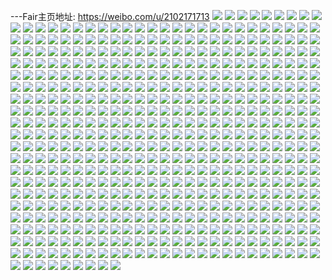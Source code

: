 ---Fair主页地址: https://weibo.com/u/2102171713 
![](https://wx4.sinaimg.cn/mw2000/7d4c9841gy1h95lx9wtp7j22eo2iox6r.jpg) 
![](https://wx4.sinaimg.cn/mw2000/7d4c9841gy1h95lx8395aj22fp37ge83.jpg) 
![](https://wx4.sinaimg.cn/mw2000/7d4c9841gy1h95lxd9aqnj21o02801ky.jpg) 
![](https://wx4.sinaimg.cn/mw2000/7d4c9841gy1h8xrz0i8k9j20wi1ych9b.jpg) 
![](https://wx4.sinaimg.cn/mw2000/7d4c9841gy1h8xryyy81pj20wi1yc4qq.jpg) 
![](https://wx4.sinaimg.cn/mw2000/7d4c9841gy1h8n9z3mok3j20u00u0wgg.jpg) 
![](https://wx4.sinaimg.cn/mw2000/7d4c9841gy1h8h9x3eqckj20wi15wk59.jpg) 
![](https://wx4.sinaimg.cn/mw2000/7d4c9841gy1h8cysbzoilj22bs2fl4qq.jpg) 
![](https://wx4.sinaimg.cn/mw2000/7d4c9841gy1h8cys8r16rj22c02ca1kz.jpg) 
![](https://wx4.sinaimg.cn/mw2000/7d4c9841gy1h8cysahrl8j22c02kwe82.jpg) 
![](https://wx4.sinaimg.cn/mw2000/7d4c9841gy1h8bdfxxpaoj22c0340b2e.jpg) 
![](https://wx4.sinaimg.cn/mw2000/7d4c9841gy1h86imky80mj21nt27skjm.jpg) 
![](https://wx4.sinaimg.cn/mw2000/7d4c9841gy1h86asiq63bj20wi1yc4qp.jpg) 
![](https://wx4.sinaimg.cn/mw2000/7d4c9841gy1h8197hbfihj20wi1yc1kx.jpg) 
![](https://wx4.sinaimg.cn/mw2000/7d4c9841gy1h7pvwb3adjj22c02c0hdw.jpg) 
![](https://wx4.sinaimg.cn/mw2000/7d4c9841gy1h7pvw8ywqdj22c02c1hdu.jpg) 
![](https://wx4.sinaimg.cn/mw2000/7d4c9841gy1h7ovbyxuz3j21ba0zge81.jpg) 
![](https://wx4.sinaimg.cn/mw2000/7d4c9841gy1h7om4ebokzj22c03407wk.jpg) 
![](https://wx4.sinaimg.cn/mw2000/7d4c9841gy1h7gpdflctoj21pd1pd1ky.jpg) 
![](https://wx4.sinaimg.cn/mw2000/7d4c9841gy1h7gpdhy7xtj20u00u0glk.jpg) 
![](https://wx4.sinaimg.cn/mw2000/7d4c9841gy1h7gpdhj3t6j228028048n.jpg) 
![](https://wx4.sinaimg.cn/mw2000/7d4c9841gy1h7b1usdzcoj22c0340u13.jpg) 
![](https://wx4.sinaimg.cn/mw2000/7d4c9841gy1h77mxfryn9j22c0340u0y.jpg) 
![](https://wx4.sinaimg.cn/mw2000/7d4c9841gy1h75b5u376nj22c0340b2c.jpg) 
![](https://wx4.sinaimg.cn/mw2000/7d4c9841gy1h6mc97k3gmj22c0340npf.jpg) 
![](https://wx4.sinaimg.cn/mw2000/7d4c9841gy1h6mc98bsmpj20u00u0glk.jpg) 
![](https://wx4.sinaimg.cn/mw2000/7d4c9841gy1h6mcafghixj21o0280e82.jpg) 
![](https://wx4.sinaimg.cn/mw2000/7d4c9841gy1h5ra9iy970j22c03401l0.jpg) 
![](https://wx4.sinaimg.cn/mw2000/7d4c9841gy1h5oxxmkpanj21hi1zcx6q.jpg) 
![](https://wx4.sinaimg.cn/mw2000/7d4c9841gy1h5oxxuunutj22c02c27wi.jpg) 
![](https://wx4.sinaimg.cn/mw2000/7d4c9841gy1h5bgzvgb44j22ap2sbu0z.jpg) 
![](https://wx4.sinaimg.cn/mw2000/7d4c9841gy1h5bgzx27t1j23402c0x6r.jpg) 
![](https://wx4.sinaimg.cn/mw2000/7d4c9841gy1h5bdis6zl1j21xg1abayd.jpg) 
![](https://wx4.sinaimg.cn/mw2000/7d4c9841gy1h5bdirc7rpj22c0340kjo.jpg) 
![](https://wx4.sinaimg.cn/mw2000/7d4c9841gy1h5bdipvq0mj217z17zqv5.jpg) 
![](https://wx4.sinaimg.cn/mw2000/7d4c9841gy1h5bdita171j21ab1xgkgy.jpg) 
![](https://wx4.sinaimg.cn/mw2000/7d4c9841gy1h57wdmn4luj22c03407wn.jpg) 
![](https://wx4.sinaimg.cn/mw2000/7d4c9841gy1h57wdkgwy1j22c0340qv7.jpg) 
![](https://wx4.sinaimg.cn/mw2000/7d4c9841gy1h57wdo23xzj22c0340hdu.jpg) 
![](https://wx4.sinaimg.cn/mw2000/7d4c9841gy1h57wdpn0qej22c03407wk.jpg) 
![](https://wx4.sinaimg.cn/mw2000/7d4c9841gy1h56j63ftpdj22c0340x6r.jpg) 
![](https://wx4.sinaimg.cn/mw2000/7d4c9841gy1h4v8bnjn58j22c0340x6r.jpg) 
![](https://wx4.sinaimg.cn/mw2000/7d4c9841gy1h4v3e4n4lyj22c02c01kz.jpg) 
![](https://wx4.sinaimg.cn/mw2000/7d4c9841gy1h4v3e2np0fj21eq1eqe82.jpg) 
![](https://wx4.sinaimg.cn/mw2000/7d4c9841gy1h4v3e1406fj22c0340hdw.jpg) 
![](https://wx4.sinaimg.cn/mw2000/7d4c9841gy1h4v38dufr8j22c0340kjm.jpg) 
![](https://wx4.sinaimg.cn/mw2000/7d4c9841gy1h4uzakgbutj20wi0r10vp.jpg) 
![](https://wx4.sinaimg.cn/mw2000/7d4c9841gy1h4uwvta6lij228s2zq1l0.jpg) 
![](https://wx4.sinaimg.cn/mw2000/7d4c9841gy1h4uutdq44dj20wi0lzgnx.jpg) 
![](https://wx4.sinaimg.cn/mw2000/7d4c9841gy1h4jx59m960j22c0340b29.jpg) 
![](https://wx4.sinaimg.cn/mw2000/7d4c9841gy1h4jx5bqy42j21ho1zke81.jpg) 
![](https://wx4.sinaimg.cn/mw2000/7d4c9841gy1h4jx5d43gij22d3340kjl.jpg) 
![](https://wx4.sinaimg.cn/mw2000/7d4c9841gy1h4jx57tek8j23402c01kx.jpg) 
![](https://wx4.sinaimg.cn/mw2000/7d4c9841gy1h4jx5ew0axj22c0340ke3.jpg) 
![](https://wx4.sinaimg.cn/mw2000/7d4c9841gy1h4jx5grwruj2340340qv7.jpg) 
![](https://wx4.sinaimg.cn/mw2000/7d4c9841gy1h4jgs0iamjj22c0340kjl.jpg) 
![](https://wx4.sinaimg.cn/mw2000/7d4c9841gy1h4jgs2wvr6j22c0340e82.jpg) 
![](https://wx4.sinaimg.cn/mw2000/7d4c9841gy1h4jgs44kbzj22562hddzl.jpg) 
![](https://wx4.sinaimg.cn/mw2000/7d4c9841gy1h4jgrygichj21ba0zg4bh.jpg) 
![](https://wx4.sinaimg.cn/mw2000/7d4c9841gy1h4jbd6951fj23402c0kjl.jpg) 
![](https://wx4.sinaimg.cn/mw2000/7d4c9841gy1h4jbdeadh5j21zk1zke81.jpg) 
![](https://wx4.sinaimg.cn/mw2000/7d4c9841gy1h4jbdl1nekj21ba0zg7wh.jpg) 
![](https://wx4.sinaimg.cn/mw2000/7d4c9841gy1h4jbdt8qtsj21ba0zg4qp.jpg) 
![](https://wx4.sinaimg.cn/mw2000/7d4c9841gy1h4ft660ujgj22c0340x6q.jpg) 
![](https://wx4.sinaimg.cn/mw2000/7d4c9841gy1h4ft6959e9j22c03404qr.jpg) 
![](https://wx4.sinaimg.cn/mw2000/7d4c9841gy1h4ft63sdgwj22c0340x6q.jpg) 
![](https://wx4.sinaimg.cn/mw2000/7d4c9841gy1h4ft6ba3xzj23402c0qv7.jpg) 
![](https://wx4.sinaimg.cn/mw2000/7d4c9841gy1h4cl0zu2wrj22c0340kjt.jpg) 
![](https://wx4.sinaimg.cn/mw2000/7d4c9841gy1h4cl08ehz0j20jg0yk3yk.jpg) 
![](https://wx4.sinaimg.cn/mw2000/7d4c9841gy1h4cl166yngj22c02fh1l1.jpg) 
![](https://wx4.sinaimg.cn/mw2000/7d4c9841gy1h4cl0p1ht7j22c02c87wl.jpg) 
![](https://wx4.sinaimg.cn/mw2000/7d4c9841gy1h4b2ngfmwpj22c0340u0y.jpg) 
![](https://wx4.sinaimg.cn/mw2000/7d4c9841gy1h4b2nnobbqj21ww1ww1kx.jpg) 
![](https://wx4.sinaimg.cn/mw2000/7d4c9841gy1h4b2n8wsl4j22c0340u0y.jpg) 
![](https://wx4.sinaimg.cn/mw2000/7d4c9841gy1h4b2nbeymyj23402c0u0y.jpg) 
![](https://wx4.sinaimg.cn/mw2000/7d4c9841gy1h4b2nlcdykj21hn1zku0y.jpg) 
![](https://wx4.sinaimg.cn/mw2000/7d4c9841gy1h4b2ne5t9oj23402c04qr.jpg) 
![](https://wx4.sinaimg.cn/mw2000/7d4c9841gy1h437liz1l2j22c0340hdt.jpg) 
![](https://wx4.sinaimg.cn/mw2000/7d4c9841gy1h437lkhwmbj22c02c0qv7.jpg) 
![](https://wx4.sinaimg.cn/mw2000/7d4c9841gy1h40uloyac3j227j1nnnpe.jpg) 
![](https://wx4.sinaimg.cn/mw2000/7d4c9841gy1h3zo7xvnz4j20vk163dnr.jpg) 
![](https://wx4.sinaimg.cn/mw2000/7d4c9841gy1h3zo7yae9ij20vk163q9b.jpg) 
![](https://wx4.sinaimg.cn/mw2000/7d4c9841gy1h3zo7ymqd9j20vk163tf1.jpg) 
![](https://wx4.sinaimg.cn/mw2000/7d4c9841gy1h3yu0fv5zcj20wi1ycdyp.jpg) 
![](https://wx4.sinaimg.cn/mw2000/7d4c9841gy1h3yu0eyxoqj21xg1abtxn.jpg) 
![](https://wx4.sinaimg.cn/mw2000/7d4c9841gy1h3yu0hgfe4j20wi1ycqu4.jpg) 
![](https://wx4.sinaimg.cn/mw2000/7d4c9841gy1h3yu0k7ektj21ab1xgkgy.jpg) 
![](https://wx4.sinaimg.cn/mw2000/7d4c9841gy1h3yu0i78qrj21ab1xg1kx.jpg) 
![](https://wx4.sinaimg.cn/mw2000/7d4c9841gy1h3yu0iw0pxj21xg1abayd.jpg) 
![](https://wx4.sinaimg.cn/mw2000/7d4c9841gy1h3xllw8x5ij22c03407wj.jpg) 
![](https://wx4.sinaimg.cn/mw2000/7d4c9841gy1h3u885czqfj20ol0ol41h.jpg) 
![](https://wx4.sinaimg.cn/mw2000/7d4c9841gy1h3kgd0lok9j20wi1yctu5.jpg) 
![](https://wx4.sinaimg.cn/mw2000/7d4c9841gy1h3kgd16wgmj20wi13vtdp.jpg) 
![](https://wx4.sinaimg.cn/mw2000/7d4c9841gy1h3gexzpp6bj22b52b5e82.jpg) 
![](https://wx4.sinaimg.cn/mw2000/7d4c9841gy1h3bt5glmafj20wi1yce81.jpg) 
![](https://wx4.sinaimg.cn/mw2000/7d4c9841gy1h3bt5h4qluj20wi0wgdic.jpg) 
![](https://wx4.sinaimg.cn/mw2000/7d4c9841gy1h3ag3e4493j21zk1zkx6p.jpg) 
![](https://wx4.sinaimg.cn/mw2000/7d4c9841gy1h3ag3cq47gj22c0340qv6.jpg) 
![](https://wx4.sinaimg.cn/mw2000/7d4c9841gy1h3ag3er62ij234020t1ky.jpg) 
![](https://wx4.sinaimg.cn/mw2000/7d4c9841gy1h39o94hnjsj20wi0o2gxz.jpg) 
![](https://wx4.sinaimg.cn/mw2000/7d4c9841gy1h39o95d9iyj20wi16i1dz.jpg) 
![](https://wx4.sinaimg.cn/mw2000/7d4c9841gy1h39o93ywinj20wi0npn6n.jpg) 
![](https://wx4.sinaimg.cn/mw2000/7d4c9841gy1h2t5ogqtj3j23093s1qv7.jpg) 
![](https://wx4.sinaimg.cn/mw2000/7d4c9841gy1h2t5oj73qpj20u00u0dg2.jpg) 
![](https://wx4.sinaimg.cn/mw2000/7d4c9841gy1h2t5oigkmlj22h533zkjm.jpg) 
![](https://wx4.sinaimg.cn/mw2000/7d4c9841gy1h2ff746ypfj2340340qv7.jpg) 
![](https://wx4.sinaimg.cn/mw2000/7d4c9841gy1h2ff72zcx0j22c03407wj.jpg) 
![](https://wx4.sinaimg.cn/mw2000/7d4c9841gy1h2bocerq58j22ak2akkjn.jpg) 
![](https://wx4.sinaimg.cn/mw2000/7d4c9841gy1h2bocct0t1j22c0340kjo.jpg) 
![](https://wx4.sinaimg.cn/mw2000/7d4c9841gy1h2al042mcgj22c03407wj.jpg) 
![](https://wx4.sinaimg.cn/mw2000/7d4c9841gy1h27302dbvuj21ho1zkhdu.jpg) 
![](https://wx4.sinaimg.cn/mw2000/7d4c9841gy1h272zz9epdj20u00u0dg2.jpg) 
![](https://wx4.sinaimg.cn/mw2000/7d4c9841gy1h273049470j2340340hdu.jpg) 
![](https://wx4.sinaimg.cn/mw2000/7d4c9841gy1h21fl0b17qj22c0340e83.jpg) 
![](https://wx4.sinaimg.cn/mw2000/7d4c9841gy1h1xs90vh95j22c0340u0z.jpg) 
![](https://wx4.sinaimg.cn/mw2000/7d4c9841gy1h1so3xp9bnj222o340kjm.jpg) 
![](https://wx4.sinaimg.cn/mw2000/7d4c9841gy1h1so3yb641j20u00u0dg2.jpg) 
![](https://wx4.sinaimg.cn/mw2000/7d4c9841gy1h1so3wnjytj22eb2ebu0x.jpg) 
![](https://wx4.sinaimg.cn/mw2000/7d4c9841gy1h1rijzt8jgj22c0340hdw.jpg) 
![](https://wx4.sinaimg.cn/mw2000/7d4c9841gy1h1hpsfcnaaj23402c0kjm.jpg) 
![](https://wx4.sinaimg.cn/mw2000/7d4c9841gy1h18ff82h23j20u0140k0y.jpg) 
![](https://wx4.sinaimg.cn/mw2000/7d4c9841gy1h18fwka78yj20u011iaip.jpg) 
![](https://wx4.sinaimg.cn/mw2000/7d4c9841gy1h18fwjwbeij20qm0scmyl.jpg) 
![](https://wx4.sinaimg.cn/mw2000/7d4c9841gy1h18fwjhmb1j20u011hwtq.jpg) 
![](https://wx4.sinaimg.cn/mw2000/7d4c9841gy1h18fan9zwjj20u010zqeh.jpg) 
![](https://wx4.sinaimg.cn/mw2000/7d4c9841gy1h18fanpx2ej20uh0u07bp.jpg) 
![](https://wx4.sinaimg.cn/mw2000/7d4c9841gy1h18famh5kxj20ue0u044b.jpg) 
![](https://wx4.sinaimg.cn/mw2000/7d4c9841gy1h18emytybzj20u0140jyt.jpg) 
![](https://wx4.sinaimg.cn/mw2000/7d4c9841gy1h11jbqio2lj22c0340nph.jpg) 
![](https://wx4.sinaimg.cn/mw2000/7d4c9841gy1h11igeom3cj22c0340e82.jpg) 
![](https://wx4.sinaimg.cn/mw2000/7d4c9841gy1h0tik136xej20m80m8jry.jpg) 
![](https://wx4.sinaimg.cn/mw2000/7d4c9841gy1h0tik2cv4hj20ku10yalu.jpg) 
![](https://wx4.sinaimg.cn/mw2000/7d4c9841gy1h0pvk1orltj20wi1ycu0x.jpg) 
![](https://wx4.sinaimg.cn/mw2000/7d4c9841gy1h0j5e6ks88j20wi1yc4qp.jpg) 
![](https://wx4.sinaimg.cn/mw2000/7d4c9841gy1h0j5e72psrj20wh0mawik.jpg) 
![](https://wx4.sinaimg.cn/mw2000/7d4c9841gy1h0j5e7i4q5j20w80ojdhk.jpg) 
![](https://wx4.sinaimg.cn/mw2000/7d4c9841gy1h0emz8rhd5j21jk2bc4qq.jpg) 
![](https://wx4.sinaimg.cn/mw2000/7d4c9841gy1h0azro74suj22c03404qt.jpg) 
![](https://wx4.sinaimg.cn/mw2000/7d4c9841gy1h0azrg2vyrj21r02c07wj.jpg) 
![](https://wx4.sinaimg.cn/mw2000/7d4c9841gy1h09pegmfmkj21001zjh4i.jpg) 
![](https://wx4.sinaimg.cn/mw2000/7d4c9841gy1h075moyti5j22c03401l0.jpg) 
![](https://wx4.sinaimg.cn/mw2000/7d4c9841gy1h04zsicfhpj23402c0e83.jpg) 
![](https://wx4.sinaimg.cn/mw2000/7d4c9841gy1h04zsl5wrkj22c03407wk.jpg) 
![](https://wx4.sinaimg.cn/mw2000/7d4c9841gy1gzvtlg1i9vj22c0340u0z.jpg) 
![](https://wx4.sinaimg.cn/mw2000/7d4c9841gy1gzvtlh3pabj21hn1zktiz.jpg) 
![](https://wx4.sinaimg.cn/mw2000/7d4c9841gy1gzvtlgo8msj22bc2bcnpd.jpg) 
![](https://wx4.sinaimg.cn/mw2000/7d4c9841gy1gztdhz6punj22c03407wl.jpg) 
![](https://wx4.sinaimg.cn/mw2000/7d4c9841gy1gzhx1zgfolj22yo2yohdv.jpg) 
![](https://wx4.sinaimg.cn/mw2000/7d4c9841gy1gzhx1v7wfpj22c0340u11.jpg) 
![](https://wx4.sinaimg.cn/mw2000/7d4c9841gy1gzfnz0e24ij21ho2afhdt.jpg) 
![](https://wx4.sinaimg.cn/mw2000/7d4c9841gy1gzfnz3e085j233z1tnx6r.jpg) 
![](https://wx4.sinaimg.cn/mw2000/7d4c9841gy1gzfnz1q5dpj22c02t0e83.jpg) 
![](https://wx4.sinaimg.cn/mw2000/7d4c9841gy1gzfnyysi4fj22c02t0e84.jpg) 
![](https://wx4.sinaimg.cn/mw2000/7d4c9841gy1gzdg1odlz0j211316lgti.jpg) 
![](https://wx4.sinaimg.cn/mw2000/7d4c9841gy1gzb78a335nj22c03404qp.jpg) 
![](https://wx4.sinaimg.cn/mw2000/7d4c9841gy1gzauo51we3j22c0340kjo.jpg) 
![](https://wx4.sinaimg.cn/mw2000/7d4c9841gy1gzauo3esb9j22c033zkjp.jpg) 
![](https://wx4.sinaimg.cn/mw2000/7d4c9841gy1gz1pnwum4gj22c03401ky.jpg) 
![](https://wx4.sinaimg.cn/mw2000/7d4c9841gy1gz1po1gl0dj2340340qv6.jpg) 
![](https://wx4.sinaimg.cn/mw2000/7d4c9841gy1gz1l0hn2goj21b92c0kjl.jpg) 
![](https://wx4.sinaimg.cn/mw2000/7d4c9841gy1gz1l0i1bchj20u00u0dg2.jpg) 
![](https://wx4.sinaimg.cn/mw2000/7d4c9841gy1gz1l0k7165j22c0340b2b.jpg) 
![](https://wx4.sinaimg.cn/mw2000/7d4c9841gy1gyzk7ifrdwj20lo0z0gpi.jpg) 
![](https://wx4.sinaimg.cn/mw2000/7d4c9841gy1gyzgfky6m2j21hq1hqe81.jpg) 
![](https://wx4.sinaimg.cn/mw2000/7d4c9841gy1gyzgfcpmktj22c02c01l0.jpg) 
![](https://wx4.sinaimg.cn/mw2000/7d4c9841gy1gyybgvaj3lj23402c0kjn.jpg) 
![](https://wx4.sinaimg.cn/mw2000/7d4c9841gy1gyxeu960eij233k33k7wl.jpg) 
![](https://wx4.sinaimg.cn/mw2000/7d4c9841gy1gyuxgal3acj22c0340qv7.jpg) 
![](https://wx4.sinaimg.cn/mw2000/7d4c9841gy1gyuxgcw9rnj22c0340x6r.jpg) 
![](https://wx4.sinaimg.cn/mw2000/7d4c9841gy1gyuxge6bg8j22c0340npf.jpg) 
![](https://wx4.sinaimg.cn/mw2000/7d4c9841gy1gyuxgf5udpj22c0340qv7.jpg) 
![](https://wx4.sinaimg.cn/mw2000/7d4c9841gy1gyuxggufasj23402c0b2c.jpg) 
![](https://wx4.sinaimg.cn/mw2000/7d4c9841gy1gyuxg9cbbcj22c03401l0.jpg) 
![](https://wx4.sinaimg.cn/mw2000/7d4c9841gy1gyny2gmv8yj22c0340u0y.jpg) 
![](https://wx4.sinaimg.cn/mw2000/7d4c9841gy1gyliek2n2pj2341326u0z.jpg) 
![](https://wx4.sinaimg.cn/mw2000/7d4c9841gy1gylielz9boj23402c0x6q.jpg) 
![](https://wx4.sinaimg.cn/mw2000/7d4c9841gy1gya162rfa2j22c03404qt.jpg) 
![](https://wx4.sinaimg.cn/mw2000/7d4c9841gy1gya160br18j22c0340nph.jpg) 
![](https://wx4.sinaimg.cn/mw2000/7d4c9841gy1gya1654cikj22c0340hdx.jpg) 
![](https://wx4.sinaimg.cn/mw2000/7d4c9841gy1gya166j1kpj21ho1zke82.jpg) 
![](https://wx4.sinaimg.cn/mw2000/7d4c9841gy1gy8ysov1j4j23402c0kjo.jpg) 
![](https://wx4.sinaimg.cn/mw2000/7d4c9841gy1gy7sen1o6jj21rr2bxe81.jpg) 
![](https://wx4.sinaimg.cn/mw2000/7d4c9841gy1gy7sel2ev3j21ho1zknpd.jpg) 
![](https://wx4.sinaimg.cn/mw2000/7d4c9841gy1gy7ihbn3w5j21900u0aen.jpg) 
![](https://wx4.sinaimg.cn/mw2000/7d4c9841gy1gy7ihb7y4hj21yc0wikiq.jpg) 
![](https://wx4.sinaimg.cn/mw2000/7d4c9841gy1gy7ihby8fij20u0141430.jpg) 
![](https://wx4.sinaimg.cn/mw2000/7d4c9841ly1gy5a93fvw7j22c03404qt.jpg) 
![](https://wx4.sinaimg.cn/mw2000/7d4c9841ly1gy5a8vpkkzj227u2ygnpe.jpg) 
![](https://wx4.sinaimg.cn/mw2000/7d4c9841ly1gy5a96sdmvj21zw2kue82.jpg) 
![](https://wx4.sinaimg.cn/mw2000/7d4c9841gy1gy35qpje90j21ho1zknpd.jpg) 
![](https://wx4.sinaimg.cn/mw2000/7d4c9841gy1gy35qrybg2j22c03404qr.jpg) 
![](https://wx4.sinaimg.cn/mw2000/7d4c9841gy1gy35qqtervj22c0340e83.jpg) 
![](https://wx4.sinaimg.cn/mw2000/7d4c9841gy1gxxjyq1hz3j20wi1yc7wh.jpg) 
![](https://wx4.sinaimg.cn/mw2000/7d4c9841gy1gxxjabb67cj21hn21vx5n.jpg) 
![](https://wx4.sinaimg.cn/mw2000/7d4c9841gy1gxxj9ss2enj22c02rpb2c.jpg) 
![](https://wx4.sinaimg.cn/mw2000/7d4c9841gy1gxxj3lzz4zj20u0140gqr.jpg) 
![](https://wx4.sinaimg.cn/mw2000/7d4c9841gy1gxxj3ljxpgj22c31nx4qr.jpg) 
![](https://wx4.sinaimg.cn/mw2000/7d4c9841gy1gxxj3mlfffj20v10uqn21.jpg) 
![](https://wx4.sinaimg.cn/mw2000/7d4c9841gy1gxqhvw5amrj23402c0u0z.jpg) 
![](https://wx4.sinaimg.cn/mw2000/7d4c9841gy1gxqhvqpckkj21zz1zj7wi.jpg) 
![](https://wx4.sinaimg.cn/mw2000/7d4c9841gy1gxpcoqy2vaj22c03407wl.jpg) 
![](https://wx4.sinaimg.cn/mw2000/7d4c9841gy1gxpcoop3pyj23402c0npe.jpg) 
![](https://wx4.sinaimg.cn/mw2000/7d4c9841gy1gxpcorusd0j22c0340npf.jpg) 
![](https://wx4.sinaimg.cn/mw2000/7d4c9841gy1gxn1k6614lj23402s9b2c.jpg) 
![](https://wx4.sinaimg.cn/mw2000/7d4c9841gy1gxmzzw3i1fj2340340qv5.jpg) 
![](https://wx4.sinaimg.cn/mw2000/7d4c9841gy1gxmzzus1ptj20u00u0dg2.jpg) 
![](https://wx4.sinaimg.cn/mw2000/7d4c9841gy1gxmzzve2gyj23403401kx.jpg) 
![](https://wx4.sinaimg.cn/mw2000/7d4c9841gy1gxmzzwqu73j21hn21v4qp.jpg) 
![](https://wx4.sinaimg.cn/mw2000/7d4c9841gy1gxmzzxmq04j23402c0u0z.jpg) 
![](https://wx4.sinaimg.cn/mw2000/7d4c9841gy1gxmzzzkoyej21ho1zkkjl.jpg) 
![](https://wx4.sinaimg.cn/mw2000/7d4c9841gy1gxlultk4maj22c03401l3.jpg) 
![](https://wx4.sinaimg.cn/mw2000/7d4c9841gy1gxikzxxa8yj20hg0grmyp.jpg) 
![](https://wx4.sinaimg.cn/mw2000/7d4c9841gy1gxil1j17lhj20m80aon2c.jpg) 
![](https://wx4.sinaimg.cn/mw2000/7d4c9841gy1gxil1jb2lfj20m80gojuf.jpg) 
![](https://wx4.sinaimg.cn/mw2000/7d4c9841gy1gximo76crhj20p00gojuq.jpg) 
![](https://wx4.sinaimg.cn/mw2000/7d4c9841gy1gximo7hbwaj20eu0l8ac1.jpg) 
![](https://wx4.sinaimg.cn/mw2000/7d4c9841gy1gxfrven6c0j22d12d3e83.jpg) 
![](https://wx4.sinaimg.cn/mw2000/7d4c9841gy1gxdll67ee4j21ho1zknpd.jpg) 
![](https://wx4.sinaimg.cn/mw2000/7d4c9841gy1gxdft61rx3j22c0340kjq.jpg) 
![](https://wx4.sinaimg.cn/mw2000/7d4c9841gy1gxd8fc0p6xj20wi1yckaf.jpg) 
![](https://wx4.sinaimg.cn/mw2000/7d4c9841gy1gxd8fa5w7mj20wi1yc1kx.jpg) 
![](https://wx4.sinaimg.cn/mw2000/7d4c9841gy1gxbadpuj0hj21ho1zkqv5.jpg) 
![](https://wx4.sinaimg.cn/mw2000/7d4c9841gy1gxbadolsybj22c0340nph.jpg) 
![](https://wx4.sinaimg.cn/mw2000/7d4c9841gy1gxbadqprr0j21ho1zkqv5.jpg) 
![](https://wx4.sinaimg.cn/mw2000/7d4c9841gy1gx6zpljggrj22c02c1hdv.jpg) 
![](https://wx4.sinaimg.cn/mw2000/7d4c9841gy1gx6zplwcs1j20u00u0dg2.jpg) 
![](https://wx4.sinaimg.cn/mw2000/7d4c9841gy1gx6zpn91wej23402c04qt.jpg) 
![](https://wx4.sinaimg.cn/mw2000/7d4c9841gy1gx6sdc9t3lj22c0340e83.jpg) 
![](https://wx4.sinaimg.cn/mw2000/7d4c9841gy1gx6sdg417lj22c03407wk.jpg) 
![](https://wx4.sinaimg.cn/mw2000/7d4c9841gy1gx6sdn5j7aj22c02c1b2c.jpg) 
![](https://wx4.sinaimg.cn/mw2000/7d4c9841gy1gx6sdrnninj22c0340e84.jpg) 
![](https://wx4.sinaimg.cn/mw2000/7d4c9841gy1gx6sdtr4o7j22c0340kjn.jpg) 
![](https://wx4.sinaimg.cn/mw2000/7d4c9841gy1gx6sdwf632j23402c01l0.jpg) 
![](https://wx4.sinaimg.cn/mw2000/7d4c9841gy1gx6sd5kk0uj222o33z1l0.jpg) 
![](https://wx4.sinaimg.cn/mw2000/7d4c9841gy1gx6se13tcmj22c03401ky.jpg) 
![](https://wx4.sinaimg.cn/mw2000/7d4c9841gy1gx6se7t80jj22c0340qv7.jpg) 
![](https://wx4.sinaimg.cn/mw2000/7d4c9841gy1gx3d460cfoj22c03407wj.jpg) 
![](https://wx4.sinaimg.cn/mw2000/7d4c9841gy1gx169k6c9oj20u00u0do8.jpg) 
![](https://wx4.sinaimg.cn/mw2000/7d4c9841gy1gx16agrxkjj20wi0mc777.jpg) 
![](https://wx4.sinaimg.cn/mw2000/7d4c9841gy1gwzulkamebj22802yo1l0.jpg) 
![](https://wx4.sinaimg.cn/mw2000/7d4c9841gy1gwzullckkpj22c03401kz.jpg) 
![](https://wx4.sinaimg.cn/mw2000/7d4c9841gy1gwzulizt3dj22c0340npi.jpg) 
![](https://wx4.sinaimg.cn/mw2000/7d4c9841gy1gwzulhghtdj22c0340hdx.jpg) 
![](https://wx4.sinaimg.cn/mw2000/7d4c9841gy1gwvbpv0cyrj22c0340e83.jpg) 
![](https://wx4.sinaimg.cn/mw2000/7d4c9841gy1gwvbpwot3hj23402c0kjn.jpg) 
![](https://wx4.sinaimg.cn/mw2000/7d4c9841gy1gwv5d5cq1pj21ho1zke81.jpg) 
![](https://wx4.sinaimg.cn/mw2000/7d4c9841gy1gwv5d5qto1j20u00u0dg2.jpg) 
![](https://wx4.sinaimg.cn/mw2000/7d4c9841gy1gwv5d48rhvj2280280kjm.jpg) 
![](https://wx4.sinaimg.cn/mw2000/7d4c9841gy1gwrfauo1zzj23402c0hdx.jpg) 
![](https://wx4.sinaimg.cn/mw2000/7d4c9841gy1gwrep8emfxj222o3401l1.jpg) 
![](https://wx4.sinaimg.cn/mw2000/7d4c9841gy1gwrep8zultj20u00u0dg2.jpg) 
![](https://wx4.sinaimg.cn/mw2000/7d4c9841gy1gwrep3n6jij226x2x8npe.jpg) 
![](https://wx4.sinaimg.cn/mw2000/7d4c9841gy1gwluo0iajpj23402c0hdv.jpg) 
![](https://wx4.sinaimg.cn/mw2000/7d4c9841gy1gwluoeid4tj22802yohdv.jpg) 
![](https://wx4.sinaimg.cn/mw2000/7d4c9841gy1gwlunfjcdvj21ho1zkhdt.jpg) 
![](https://wx4.sinaimg.cn/mw2000/7d4c9841gy1gwlup9i4rsj22c0340e84.jpg) 
![](https://wx4.sinaimg.cn/mw2000/7d4c9841gy1gwjlm21wakj23402c0hdw.jpg) 
![](https://wx4.sinaimg.cn/mw2000/7d4c9841gy1gwjlm465esj222o3404qq.jpg) 
![](https://wx4.sinaimg.cn/mw2000/7d4c9841gy1gwjlm6rdiej23402c01l1.jpg) 
![](https://wx4.sinaimg.cn/mw2000/7d4c9841gy1gwjlm0pvfoj22c0340hdw.jpg) 
![](https://wx4.sinaimg.cn/mw2000/7d4c9841gy1gwjlm7gvchj20u00u0dg2.jpg) 
![](https://wx4.sinaimg.cn/mw2000/7d4c9841gy1gwjlm88zxwj21ho1zk1ky.jpg) 
![](https://wx4.sinaimg.cn/mw2000/7d4c9841gy1gwik9he6xrj2340340e83.jpg) 
![](https://wx4.sinaimg.cn/mw2000/7d4c9841gy1gwik9iawhwj23403404qq.jpg) 
![](https://wx4.sinaimg.cn/mw2000/7d4c9841gy1gwik9g58shj22c0340u0z.jpg) 
![](https://wx4.sinaimg.cn/mw2000/7d4c9841gy1gwhzl70qapj22c02rpb2c.jpg) 
![](https://wx4.sinaimg.cn/mw2000/7d4c9841gy1gw2e4a2evxj22bp2u9hdw.jpg) 
![](https://wx4.sinaimg.cn/mw2000/7d4c9841gy1gw105is439j22c0340npg.jpg) 
![](https://wx4.sinaimg.cn/mw2000/7d4c9841gy1gw105jj3ttj21h41ywx6p.jpg) 
![](https://wx4.sinaimg.cn/mw2000/7d4c9841gy1gw105hd4b8j22c0340npg.jpg) 
![](https://wx4.sinaimg.cn/mw2000/7d4c9841gy1gw105kvg8xj22c0340hdw.jpg) 
![](https://wx4.sinaimg.cn/mw2000/7d4c9841gy1gw105lnvkyj2340340qv5.jpg) 
![](https://wx4.sinaimg.cn/mw2000/7d4c9841gy1gw105nym2jj23402c0u10.jpg) 
![](https://wx4.sinaimg.cn/mw2000/7d4c9841gy1gvw42vjl0wj22c0340qv8.jpg) 
![](https://wx4.sinaimg.cn/mw2000/7d4c9841gy1gvw42tae41j2340340qv6.jpg) 
![](https://wx4.sinaimg.cn/mw2000/7d4c9841gy1gvw42y9ggyj22c0340hdw.jpg) 
![](https://wx4.sinaimg.cn/mw2000/7d4c9841gy1gvw43050aoj23402c0npe.jpg) 
![](https://wx4.sinaimg.cn/mw2000/7d4c9841gy1gvw430p8hmj20pl0oejtd.jpg) 
![](https://wx4.sinaimg.cn/mw2000/7d4c9841gy1gvw4379dsrj22fh340qv6.jpg) 
![](https://wx4.sinaimg.cn/mw2000/7d4c9841gy1gvw433hxyfj23402c0b2e.jpg) 
![](https://wx4.sinaimg.cn/mw2000/7d4c9841gy1gvw435b8ftj21ho1ho1ky.jpg) 
![](https://wx4.sinaimg.cn/mw2000/7d4c9841gy1gvw439nz5jj23402c0kjp.jpg) 
![](https://wx4.sinaimg.cn/mw2000/002iguTngy1gvpjictn5oj63402c01l102.jpg) 
![](https://wx4.sinaimg.cn/mw2000/002iguTngy1gvpjidbqupj60u00u0dg202.jpg) 
![](https://wx4.sinaimg.cn/mw2000/002iguTngy1gvpjiedfzjj61ww1wwazg02.jpg) 
![](https://wx4.sinaimg.cn/mw2000/002iguTngy1gvpjifmq2fj63402c0qv802.jpg) 
![](https://wx4.sinaimg.cn/mw2000/002iguTngy1gvpjiawvs5j6340340x6p02.jpg) 
![](https://wx4.sinaimg.cn/mw2000/002iguTngy1gvpjigyw81j63402c0e8402.jpg) 
![](https://wx4.sinaimg.cn/mw2000/002iguTngy1gvpjiip2wuj62c0340x6s02.jpg) 
![](https://wx4.sinaimg.cn/mw2000/002iguTngy1gvpjikc4obj62c0340x6s02.jpg) 
![](https://wx4.sinaimg.cn/mw2000/002iguTngy1gvpjim3pn6j63402c0x6s02.jpg) 
![](https://wx4.sinaimg.cn/mw2000/002iguTngy1gvjw5eo4tvj63402c0e8402.jpg) 
![](https://wx4.sinaimg.cn/mw2000/002iguTngy1gut8s8c2caj62b632y1l002.jpg) 
![](https://wx4.sinaimg.cn/mw2000/002iguTngy1gugjmbs8iyj63402c01l102.jpg) 
![](https://wx4.sinaimg.cn/mw2000/002iguTngy1gufk6aijcrj60wi1yc7wh02.jpg) 
![](https://wx4.sinaimg.cn/mw2000/002iguTngy1guecdc0eicj61zk1hnb2a02.jpg) 
![](https://wx4.sinaimg.cn/mw2000/002iguTngy1guecdddpx8j62c0340hdx02.jpg) 
![](https://wx4.sinaimg.cn/mw2000/002iguTngy1guecdb840jj61zk1hne8202.jpg) 
![](https://wx4.sinaimg.cn/mw2000/002iguTngy1guecdecys4j61zk1hnu0x02.jpg) 
![](https://wx4.sinaimg.cn/mw2000/002iguTngy1guecderh69j60u00u0dg202.jpg) 
![](https://wx4.sinaimg.cn/mw2000/002iguTngy1guecdfkp17j61zk1hne8202.jpg) 
![](https://wx4.sinaimg.cn/mw2000/002iguTngy1guecdgd09cj61hn1zk4qp02.jpg) 
![](https://wx4.sinaimg.cn/mw2000/002iguTngy1guecdh0srpj61zk1hnqv502.jpg) 
![](https://wx4.sinaimg.cn/mw2000/002iguTngy1guecdhmx1cj61hn1zkb2902.jpg) 
![](https://wx4.sinaimg.cn/mw2000/002iguTngy1gud474lz9pj62c03407wj02.jpg) 
![](https://wx4.sinaimg.cn/mw2000/002iguTngy1gud471hp6uj62c03407wj02.jpg) 
![](https://wx4.sinaimg.cn/mw2000/002iguTngy1gud475xwi7j62c0340hdu02.jpg) 
![](https://wx4.sinaimg.cn/mw2000/002iguTngy1gud472iub2j61ho1zkhdt02.jpg) 
![](https://wx4.sinaimg.cn/mw2000/002iguTngy1gu9sdnf6bfj60wi11ags002.jpg) 
![](https://wx4.sinaimg.cn/mw2000/002iguTngy1gu9sdnvtoej60wi1ycdpv02.jpg) 
![](https://wx4.sinaimg.cn/mw2000/002iguTngy1gu9sdn017bj60wi1yc4b102.jpg) 
![](https://wx4.sinaimg.cn/mw2000/002iguTngy1gu7gtpg9nzj62c03401l002.jpg) 
![](https://wx4.sinaimg.cn/mw2000/002iguTngy1gu7gtnyhlkj60wi1814as02.jpg) 
![](https://wx4.sinaimg.cn/mw2000/002iguTngy1gu2fyqq7bdj60wi0rswjv02.jpg) 
![](https://wx4.sinaimg.cn/mw2000/002iguTngy1gu2fyrb4cjj60wi0u5q8s02.jpg) 
![](https://wx4.sinaimg.cn/mw2000/002iguTngy1gu1hdfodbdj620q20qhdu02.jpg) 
![](https://wx4.sinaimg.cn/mw2000/002iguTngy1gu1hdh5b6rj62c02c0npd02.jpg) 
![](https://wx4.sinaimg.cn/mw2000/002iguTngy1gu1hddxvwmj62c0340qv802.jpg) 
![](https://wx4.sinaimg.cn/mw2000/002iguTngy1gu1hdior9yj62c02ebnpd02.jpg) 
![](https://wx4.sinaimg.cn/mw2000/002iguTngy1gu1hdmko0gj63402c0qv702.jpg) 
![](https://wx4.sinaimg.cn/mw2000/002iguTngy1gu1hdq9tzhj61ho1zku0x02.jpg) 
![](https://wx4.sinaimg.cn/mw2000/002iguTngy1gty0eq1p6sj62as1tdu0x02.jpg) 
![](https://wx4.sinaimg.cn/mw2000/002iguTngy1gty0en333xj61ho1zknpd02.jpg) 
![](https://wx4.sinaimg.cn/mw2000/002iguTngy1gty0essmdkj62c0340hdv02.jpg) 
![](https://wx4.sinaimg.cn/mw2000/002iguTngy1gtt8ms24pdj62c0340npg02.jpg) 
![](https://wx4.sinaimg.cn/mw2000/002iguTngy1gtr6sppx5mj60wi1yc1kx02.jpg) 
![](https://wx4.sinaimg.cn/mw2000/002iguTngy1gtngk0cww0j61ho1zknpd02.jpg) 
![](https://wx4.sinaimg.cn/mw2000/002iguTngy1gtngk0pqcxj60u00u0dg202.jpg) 
![](https://wx4.sinaimg.cn/mw2000/002iguTngy1gtngjuyko4j62c0340b2a02.jpg) 
![](https://wx4.sinaimg.cn/mw2000/002iguTngy1gtnarniqr2j62c0340e8402.jpg) 
![](https://wx4.sinaimg.cn/mw2000/002iguTngy1gtmklxegymj60wi1yce8102.jpg) 
![](https://wx4.sinaimg.cn/mw2000/002iguTngy1gtmkly5wahj60wi1yck8l02.jpg) 
![](https://wx4.sinaimg.cn/mw2000/002iguTngy1gtlgrcp7rwj60u00u0do802.jpg) 
![](https://wx4.sinaimg.cn/mw2000/7d4c9841ly1gslhsab6lfj22c0340kjo.jpg) 
![](https://wx4.sinaimg.cn/mw2000/7d4c9841ly1gslhso7rrrj23402c0e84.jpg) 
![](https://wx4.sinaimg.cn/mw2000/7d4c9841ly1gslhs53oh8j232d1uw1l1.jpg) 
![](https://wx4.sinaimg.cn/mw2000/7d4c9841ly1gslhsi2izhj23402c0npi.jpg) 
![](https://wx4.sinaimg.cn/mw2000/7d4c9841ly1gskxy2d3vpj23402c04qs.jpg) 
![](https://wx4.sinaimg.cn/mw2000/7d4c9841ly1gskxy5hgj4j22c0340hdw.jpg) 
![](https://wx4.sinaimg.cn/mw2000/7d4c9841ly1gskxy3wc44j23402c04qt.jpg) 
![](https://wx4.sinaimg.cn/mw2000/7d4c9841ly1gskxy103xuj22c03401kz.jpg) 
![](https://wx4.sinaimg.cn/mw2000/7d4c9841ly1gskxy6ym6cj23402c0npf.jpg) 
![](https://wx4.sinaimg.cn/mw2000/7d4c9841ly1gskxy8fbzzj21v32c04qq.jpg) 
![](https://wx4.sinaimg.cn/mw2000/7d4c9841ly1gskcp5svpmj22c0340u12.jpg) 
![](https://wx4.sinaimg.cn/mw2000/7d4c9841ly1gskcmtvl8wj23402c0qv8.jpg) 
![](https://wx4.sinaimg.cn/mw2000/7d4c9841ly1gskcn0o6zsj21ho1zkqv5.jpg) 
![](https://wx4.sinaimg.cn/mw2000/7d4c9841ly1gskcn2wlcrj227a1y2e82.jpg) 
![](https://wx4.sinaimg.cn/mw2000/7d4c9841gy1gsf9rgqjwej22c0340npf.jpg) 
![](https://wx4.sinaimg.cn/mw2000/7d4c9841gy1gsf9rkruhdj23402c0npi.jpg) 
![](https://wx4.sinaimg.cn/mw2000/7d4c9841gy1gsf9rsnaecj23402c07wm.jpg) 
![](https://wx4.sinaimg.cn/mw2000/7d4c9841gy1gsf9rzdbmyj22c0340b2d.jpg) 
![](https://wx4.sinaimg.cn/mw2000/7d4c9841gy1gsdfpxtv6rj22c03407wk.jpg) 
![](https://wx4.sinaimg.cn/mw2000/7d4c9841gy1gsdfpz5ewhj20u00u0t9a.jpg) 
![](https://wx4.sinaimg.cn/mw2000/7d4c9841gy1gsdfpvd85ij21ho1zkqv5.jpg) 
![](https://wx4.sinaimg.cn/mw2000/7d4c9841gy1gs5929r2aej22c033zqv6.jpg) 
![](https://wx4.sinaimg.cn/mw2000/7d4c9841gy1gs592bvy5tj20u00u0t9a.jpg) 
![](https://wx4.sinaimg.cn/mw2000/002iguTngy1gs59287mjtj61ho1zkhdt02.jpg) 
![](https://wx4.sinaimg.cn/mw2000/7d4c9841gy1gs592e7klij22802yohdw.jpg) 
![](https://wx4.sinaimg.cn/mw2000/7d4c9841gy1gs593ari4cj20jg0ykjrp.jpg) 
![](https://wx4.sinaimg.cn/mw2000/7d4c9841gy1gs592bghs3j21ho1zk4qq.jpg) 
![](https://wx4.sinaimg.cn/mw2000/7d4c9841gy1gryf1ov2bvj23402c0b2c.jpg) 
![](https://wx4.sinaimg.cn/mw2000/7d4c9841gy1grlplejt4pj21c01s0x6p.jpg) 
![](https://wx4.sinaimg.cn/mw2000/7d4c9841gy1grlplf52lqj20u01407qm.jpg) 
![](https://wx4.sinaimg.cn/mw2000/7d4c9841gy1grjewn4ynaj20u0141dz0.jpg) 
![](https://wx4.sinaimg.cn/mw2000/7d4c9841gy1grjewnl4bqj20u0190n3y.jpg) 
![](https://wx4.sinaimg.cn/mw2000/7d4c9841gy1grjewnzpwaj21900u045c.jpg) 
![](https://wx4.sinaimg.cn/mw2000/7d4c9841gy1grh4ugpyxdj20u01404jc.jpg) 
![](https://wx4.sinaimg.cn/mw2000/7d4c9841gy1greqnupcx0j21c01s07wi.jpg) 
![](https://wx4.sinaimg.cn/mw2000/7d4c9841gy1greqnvxp29j21c01s0b2a.jpg) 
![](https://wx4.sinaimg.cn/mw2000/7d4c9841gy1gr24ospbx0j21c01s07wi.jpg) 
![](https://wx4.sinaimg.cn/mw2000/7d4c9841gy1gqp2ygw6uaj21c01s0x6p.jpg) 
![](https://wx4.sinaimg.cn/mw2000/7d4c9841gy1gqp2yiycx9j20u00u0t92.jpg) 
![](https://wx4.sinaimg.cn/mw2000/7d4c9841gy1gqp2ylbohqj20u0140nif.jpg) 
![](https://wx4.sinaimg.cn/mw2000/7d4c9841gy1gqp2ujsb2zj21c01s0u0x.jpg) 
![](https://wx4.sinaimg.cn/mw2000/7d4c9841gy1gqp2urp0mtj21hc1404qq.jpg) 
![](https://wx4.sinaimg.cn/mw2000/7d4c9841gy1gqp2uzgq2wj21c01dd7wi.jpg) 
![](https://wx4.sinaimg.cn/mw2000/7d4c9841gy1gqp2w8jizdj21hc140hdu.jpg) 
![](https://wx4.sinaimg.cn/mw2000/7d4c9841gy1gqp2wagy60j21hc140npd.jpg) 
![](https://wx4.sinaimg.cn/mw2000/7d4c9841gy1gqp2wdr5stj21401hce82.jpg) 
![](https://wx4.sinaimg.cn/mw2000/7d4c9841gy1gqp2wmwr35j20u0140aoh.jpg) 
![](https://wx4.sinaimg.cn/mw2000/7d4c9841gy1gqp2wh9j2qj22bc2bce83.jpg) 
![](https://wx4.sinaimg.cn/mw2000/7d4c9841gy1gqp2wkrrqpj21s01c0qv6.jpg) 
![](https://wx4.sinaimg.cn/mw2000/7d4c9841gy1gq280pt3qkj218b1hckjm.jpg) 
![](https://wx4.sinaimg.cn/mw2000/7d4c9841gy1gq280qcngtj219y19ywyw.jpg) 
![](https://wx4.sinaimg.cn/mw2000/7d4c9841gy1gq280qr8hvj20u01401cv.jpg) 
![](https://wx4.sinaimg.cn/mw2000/7d4c9841gy1gq280r6tt5j20u01401df.jpg) 
![](https://wx4.sinaimg.cn/mw2000/7d4c9841gy1gq280rkx65j20u00u0t92.jpg) 
![](https://wx4.sinaimg.cn/mw2000/7d4c9841gy1gq280s5i3ej20u01404co.jpg) 
![](https://wx4.sinaimg.cn/mw2000/7d4c9841ly1gpxlccmuzsj21c01s0b2a.jpg) 
![](https://wx4.sinaimg.cn/mw2000/7d4c9841ly1gpxlcdhnlij21c01s07wi.jpg) 
![](https://wx4.sinaimg.cn/mw2000/7d4c9841gy1gpx6jevbh6j21hc0tunm3.jpg) 
![](https://wx4.sinaimg.cn/mw2000/7d4c9841gy1gpx6jfq74yj21hc0tytwr.jpg) 
![](https://wx4.sinaimg.cn/mw2000/7d4c9841gy1gpx6jgc19nj21hc0tye5i.jpg) 
![](https://wx4.sinaimg.cn/mw2000/7d4c9841gy1gpx6jh74b2j21hc0tue1n.jpg) 
![](https://wx4.sinaimg.cn/mw2000/7d4c9841gy1gpx6jhpmvsj21gy0u0nja.jpg) 
![](https://wx4.sinaimg.cn/mw2000/7d4c9841gy1gpx6ji8icmj21gp0u0h8q.jpg) 
![](https://wx4.sinaimg.cn/mw2000/7d4c9841gy1gpw7jnx5ghj21c01s01ky.jpg) 
![](https://wx4.sinaimg.cn/mw2000/7d4c9841gy1gpw7jr337bj21c01s07wi.jpg) 
![](https://wx4.sinaimg.cn/mw2000/7d4c9841gy1gpw7ju9eipj21c01s0e82.jpg) 
![](https://wx4.sinaimg.cn/mw2000/7d4c9841gy1gpw7jvgs68j20u01404gv.jpg) 
![](https://wx4.sinaimg.cn/mw2000/7d4c9841gy1gpt1eewxo2j21c01fskjl.jpg) 
![](https://wx4.sinaimg.cn/mw2000/7d4c9841gy1gpru4b8rfpj21c01s04qq.jpg) 
![](https://wx4.sinaimg.cn/mw2000/7d4c9841gy1gpru4ciddfj21c01s0u0x.jpg) 
![](https://wx4.sinaimg.cn/mw2000/7d4c9841gy1gpru4duwmej21s01c0hdu.jpg) 
![](https://wx4.sinaimg.cn/mw2000/7d4c9841gy1gpru4ezvctj21s01c0hdu.jpg) 
![](https://wx4.sinaimg.cn/mw2000/7d4c9841gy1gpru4ihpkhj21c01s01ky.jpg) 
![](https://wx4.sinaimg.cn/mw2000/7d4c9841gy1gpru4ha24zj21c01s0e82.jpg) 
![](https://wx4.sinaimg.cn/mw2000/7d4c9841gy1gpru4jkxgjj21c01s0npe.jpg) 
![](https://wx4.sinaimg.cn/mw2000/7d4c9841gy1gpru8qj867j20u01401kx.jpg) 
![](https://wx4.sinaimg.cn/mw2000/7d4c9841gy1gpru8qy5xmj218g18gq5i.jpg) 
![](https://wx4.sinaimg.cn/mw2000/7d4c9841gy1gpfovvxg58j21c01s07wh.jpg) 
![](https://wx4.sinaimg.cn/mw2000/7d4c9841gy1gpf7s1811pj21c01s04qp.jpg) 
![](https://wx4.sinaimg.cn/mw2000/7d4c9841gy1gpf4o9hndmj20u0190120.jpg) 
![](https://wx4.sinaimg.cn/mw2000/7d4c9841gy1gpf4oada4hj21400u0qdn.jpg) 
![](https://wx4.sinaimg.cn/mw2000/7d4c9841gy1gpf4o9w1chj21900u0n6g.jpg) 
![](https://wx4.sinaimg.cn/mw2000/7d4c9841gy1gpf4oarhqlj20u0190ajo.jpg) 
![](https://wx4.sinaimg.cn/mw2000/7d4c9841gy1gpf4oblbvyj20u00za45g.jpg) 
![](https://wx4.sinaimg.cn/mw2000/7d4c9841gy1gpf4ob52cej20u0190gse.jpg) 
![](https://wx4.sinaimg.cn/mw2000/7d4c9841gy1gpew1s0t1lj21280pg4hr.jpg) 
![](https://wx4.sinaimg.cn/mw2000/7d4c9841gy1gpew1tsdnhj21c01s0b2a.jpg) 
![](https://wx4.sinaimg.cn/mw2000/7d4c9841gy1gpew1wak8yj213k0pa4hw.jpg) 
![](https://wx4.sinaimg.cn/mw2000/7d4c9841gy1gpew1zm7ipj21c01s0hdv.jpg) 
![](https://wx4.sinaimg.cn/mw2000/7d4c9841gy1gpew21wngdj21c01s04qr.jpg) 
![](https://wx4.sinaimg.cn/mw2000/7d4c9841gy1gpew23t3xaj21s01c01kz.jpg) 
![](https://wx4.sinaimg.cn/mw2000/7d4c9841gy1gpew25g1n7j21c01s0npe.jpg) 
![](https://wx4.sinaimg.cn/mw2000/7d4c9841gy1gpew268zq0j20u0140nnh.jpg) 
![](https://wx4.sinaimg.cn/mw2000/7d4c9841gy1gpew27osl5j21c01s0npe.jpg) 
![](https://wx4.sinaimg.cn/mw2000/7d4c9841gy1gpew28o08sj20u0140ngu.jpg) 
![](https://wx4.sinaimg.cn/mw2000/7d4c9841gy1gpew2d8n7rj21c01s0x6q.jpg) 
![](https://wx4.sinaimg.cn/mw2000/7d4c9841gy1gpew2ecwl6j20u01401cy.jpg) 
![](https://wx4.sinaimg.cn/mw2000/7d4c9841gy1gpdszc1y53j21c01s0x6p.jpg) 
![](https://wx4.sinaimg.cn/mw2000/7d4c9841gy1gpdszawj1xj21c01s07wi.jpg) 
![](https://wx4.sinaimg.cn/mw2000/7d4c9841gy1gpdszdhruhj21c01s0npd.jpg) 
![](https://wx4.sinaimg.cn/mw2000/7d4c9841gy1gpdszcq5vyj21400u0qqj.jpg) 
![](https://wx4.sinaimg.cn/mw2000/7d4c9841gy1gpdsz9v2qjj20u0140kbr.jpg) 
![](https://wx4.sinaimg.cn/mw2000/7d4c9841gy1gpdsz9e01wj20u0140gwj.jpg) 
![](https://wx4.sinaimg.cn/mw2000/7d4c9841ly1gp3l70av6pj20xc0iradm.jpg) 
![](https://wx4.sinaimg.cn/mw2000/7d4c9841ly1gp2b7n5aszj20u01407rn.jpg) 
![](https://wx4.sinaimg.cn/mw2000/7d4c9841ly1gp0v83k6prj20u0140ttm.jpg) 
![](https://wx4.sinaimg.cn/mw2000/7d4c9841ly1got79k8vnnj20u00u07bt.jpg) 
![](https://wx4.sinaimg.cn/mw2000/7d4c9841ly1gosrnkgr7kj20u01oy12a.jpg) 
![](https://wx4.sinaimg.cn/mw2000/7d4c9841ly1gosrnktjczj20u00i5af8.jpg) 
![](https://wx4.sinaimg.cn/mw2000/7d4c9841ly1gosrj1az7kj20u01oy12a.jpg) 
![](https://wx4.sinaimg.cn/mw2000/7d4c9841ly1gosrj1mfybj20u00i5af8.jpg) 
![](https://wx4.sinaimg.cn/mw2000/7d4c9841ly1gop6k88l1pj20u0140h7l.jpg) 
![](https://wx4.sinaimg.cn/mw2000/7d4c9841ly1gop6k8rh35j20rs0l2guy.jpg) 
![](https://wx4.sinaimg.cn/mw2000/7d4c9841ly1gop6k9ti8tj20u0140h6q.jpg) 
![](https://wx4.sinaimg.cn/mw2000/7d4c9841ly1gop4qamrtgj21jk2bckjo.jpg) 
![](https://wx4.sinaimg.cn/mw2000/7d4c9841ly1gop4qcek9xj215o1jkhdt.jpg) 
![](https://wx4.sinaimg.cn/mw2000/7d4c9841ly1gop4qei7soj22c02c0kjo.jpg) 
![](https://wx4.sinaimg.cn/mw2000/7d4c9841ly1goku4h3gfgj20rs111dz6.jpg) 
![](https://wx4.sinaimg.cn/mw2000/7d4c9841ly1gnz6bgan98j20u01407g7.jpg) 
![](https://wx4.sinaimg.cn/mw2000/7d4c9841ly1gns9o4ahrmj21w02iox6q.jpg) 
![](https://wx4.sinaimg.cn/mw2000/7d4c9841ly1gns6o8bfg7j23k02o0b2i.jpg) 
![](https://wx4.sinaimg.cn/mw2000/7d4c9841ly1gns6nz3p9rj23k02o0he1.jpg) 
![](https://wx4.sinaimg.cn/mw2000/7d4c9841ly1gns6npd003j23k02o0u14.jpg) 
![](https://wx4.sinaimg.cn/mw2000/7d4c9841ly1gns6nga29uj23k02o0qve.jpg) 
![](https://wx4.sinaimg.cn/mw2000/7d4c9841ly1gns6myl1n9j23k02o01l6.jpg) 
![](https://wx4.sinaimg.cn/mw2000/7d4c9841ly1gns6mp4oddj23k02o04qx.jpg) 
![](https://wx4.sinaimg.cn/mw2000/7d4c9841ly1gniv68aoxnj20u01gswr1.jpg) 
![](https://wx4.sinaimg.cn/mw2000/7d4c9841ly1gniv695r2lj20u01gjn8o.jpg) 
![](https://wx4.sinaimg.cn/mw2000/7d4c9841ly1gniv69l7nfj20u01gun96.jpg) 
![](https://wx4.sinaimg.cn/mw2000/7d4c9841ly1gmuqz4rkeoj20u01f5anv.jpg) 
![](https://wx4.sinaimg.cn/mw2000/7d4c9841ly1gmuqz53lgoj20u0106dof.jpg) 
![](https://wx4.sinaimg.cn/mw2000/7d4c9841ly1gmuqz5jjmwj20u01ouwpr.jpg) 
![](https://wx4.sinaimg.cn/mw2000/7d4c9841ly1gmnh6hp3k8j21og2iox6p.jpg) 
![](https://wx4.sinaimg.cn/mw2000/7d4c9841ly1gmnh6kuh60j20u0140e0d.jpg) 
![](https://wx4.sinaimg.cn/mw2000/7d4c9841ly1gmnh6gwkj5j20v915ogyt.jpg) 
![](https://wx4.sinaimg.cn/mw2000/7d4c9841ly1glz85mo0zpj20u0140h2r.jpg) 
![](https://wx4.sinaimg.cn/mw2000/7d4c9841ly1glz85lybh0j21ww1wwb2a.jpg) 
![](https://wx4.sinaimg.cn/mw2000/7d4c9841ly1gliwckzgigj20u01290xj.jpg) 
![](https://wx4.sinaimg.cn/mw2000/7d4c9841ly1gliwcl8nvvj20jg0ot41b.jpg) 
![](https://wx4.sinaimg.cn/mw2000/7d4c9841ly1gliwclipi2j20sr155n40.jpg) 
![](https://wx4.sinaimg.cn/mw2000/7d4c9841ly1gliwclwb3rj20u01297e0.jpg) 
![](https://wx4.sinaimg.cn/mw2000/7d4c9841ly1glg5c9unzdj20u0140no5.jpg) 
![](https://wx4.sinaimg.cn/mw2000/7d4c9841ly1glg5c8mezcj20u00u0di1.jpg) 
![](https://wx4.sinaimg.cn/mw2000/7d4c9841ly1gks2fqw18cj20u01szn20.jpg) 
![](https://wx4.sinaimg.cn/mw2000/7d4c9841ly1gjzw58z1rrj20u01rctqp.jpg) 
![](https://wx4.sinaimg.cn/mw2000/7d4c9841ly1gjzw599k97j20u01rc7mt.jpg) 
![](https://wx4.sinaimg.cn/mw2000/7d4c9841ly1gd371gai7nj20u00u0q6m.jpg) 
![](https://wx4.sinaimg.cn/mw2000/7d4c9841ly1gcmrocpmu4j20u0140hbc.jpg) 
![](https://wx4.sinaimg.cn/mw2000/7d4c9841ly1gcjk8rvbtnj20u0140qav.jpg) 
![](https://wx4.sinaimg.cn/mw2000/7d4c9841ly1gcewmkuih1j20u0140qnq.jpg) 
![](https://wx4.sinaimg.cn/mw2000/7d4c9841ly1gagdh5mevbj20u00tygz8.jpg) 
![](https://wx4.sinaimg.cn/mw2000/7d4c9841ly1g8lf9e114kj20u00u0tnn.jpg) 
![](https://wx4.sinaimg.cn/mw2000/7d4c9841ly1g7ikjd6spdj20u01sw0zb.jpg) 
![](https://wx4.sinaimg.cn/mw2000/7d4c9841ly1g78r7fvgchj20j60j60u6.jpg) 
![](https://wx4.sinaimg.cn/mw2000/7d4c9841ly1g5ck9pcig7j20u011i451.jpg) 
![](https://wx4.sinaimg.cn/mw2000/7d4c9841ly1g2l8876t58j20p20p2jwi.jpg) 
![](https://wx4.sinaimg.cn/mw2000/7d4c9841ly1g2gwhqcfh8j20yi16mqb0.jpg) 
![](https://wx4.sinaimg.cn/mw2000/7d4c9841ly1g1pr8k37hdj20k00k0wfl.jpg) 
![](https://wx4.sinaimg.cn/mw2000/7d4c9841ly1g1c2aax0t9j20ku0q1ha2.jpg) 
![](https://wx4.sinaimg.cn/mw2000/7d4c9841ly1fzuusfdthkj20qo0hrn2z.jpg) 
![](https://wx4.sinaimg.cn/mw2000/7d4c9841ly1fzo0e5erjpj20sg0sgmy5.jpg) 
![](https://wx4.sinaimg.cn/mw2000/7d4c9841ly1fzgv2ib8ycj20u01rcdx4.jpg) 
![](https://wx4.sinaimg.cn/mw2000/7d4c9841ly1fyqdy781alj21gq29d1kx.jpg) 
![](https://wx4.sinaimg.cn/mw2000/7d4c9841ly1fyde6scm2lj20u0140avk.jpg) 
![](https://wx4.sinaimg.cn/mw2000/7d4c9841ly1fxztq7986lj23402c04e3.jpg) 
![](https://wx4.sinaimg.cn/mw2000/7d4c9841ly1fuvm4d7rzxj20j60y3gov.jpg) 
![](https://wx4.sinaimg.cn/mw2000/7d4c9841ly1fuuh75rzc7j20sg0y4wiv.jpg) 
![](https://wx4.sinaimg.cn/mw2000/7d4c9841gy1fugl5gi9awj20qo0qot9e.jpg) 
![](https://wx4.sinaimg.cn/mw2000/7d4c9841ly1fu3pe7pwxpj20u01rcjzr.jpg) 
![](https://wx4.sinaimg.cn/mw2000/7d4c9841ly1ftscxgqajsj20j60y3n0e.jpg) 
![](https://wx4.sinaimg.cn/mw2000/7d4c9841ly1ft4ueid5xfj20u01rcn98.jpg) 
![](https://wx4.sinaimg.cn/mw2000/7d4c9841ly1fsots8l15tj20qo0zk1kx.jpg) 
![](https://wx4.sinaimg.cn/mw2000/7d4c9841ly1frx26bvzn4j20u00u1tcy.jpg) 
![](https://wx4.sinaimg.cn/mw2000/7d4c9841ly1fruvkk5i4cj20xc0xcwhn.jpg) 
![](https://wx4.sinaimg.cn/mw2000/7d4c9841ly1frl7f3pzy2j20qo0zke81.jpg) 
![](https://wx4.sinaimg.cn/mw2000/7d4c9841ly1fqw8z768cjj20j60y3taw.jpg) 
![](https://wx4.sinaimg.cn/mw2000/7d4c9841ly1fqn88qacd0j21kw1kwjxp.jpg) 
![](https://wx4.sinaimg.cn/mw2000/7d4c9841ly1fqn7vg14ctj20hs0hsmyy.jpg) 
![](https://wx4.sinaimg.cn/mw2000/7d4c9841ly1fqn7tlf37uj20mh140gp1.jpg) 
![](https://wx4.sinaimg.cn/mw2000/7d4c9841ly1fqmzoz2leyj20jg0yjmyu.jpg) 
![](https://wx4.sinaimg.cn/mw2000/7d4c9841ly1fqh496o3p5j20j60y375u.jpg) 
![](https://wx4.sinaimg.cn/mw2000/7d4c9841ly1fqh48fy502j20j60y3jtc.jpg) 
![](https://wx4.sinaimg.cn/mw2000/7d4c9841ly1fpwj7awe4xj20hs0vk4cx.jpg) 
![](https://wx4.sinaimg.cn/mw2000/7d4c9841ly1fpwj7ba9wjj20u01hcq79.jpg) 
![](https://wx4.sinaimg.cn/mw2000/7d4c9841ly1fpwj7aalbxj20rs15otp3.jpg) 
